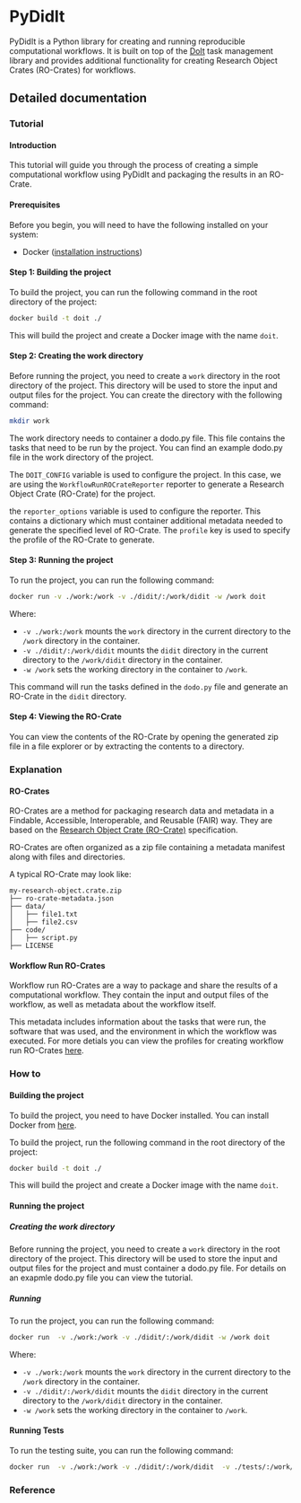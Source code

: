# PyDidIt

PyDidIt is a Python library for creating and running reproducible computational workflows. It is built on top of the [DoIt](https://pydoit.org/) task management library and provides additional functionality for creating Research Object Crates (RO-Crates) for workflows.

## Detailed documentation

### Tutorial

#### Introduction

This tutorial will guide you through the process of creating a simple computational workflow using PyDidIt and packaging the results in an RO-Crate.

#### Prerequisites

Before you begin, you will need to have the following installed on your system:
- Docker ([installation instructions](https://docs.docker.com/get-docker/))

#### Step 1: Building the project

To build the project, you can run the following command in the root directory of the project:

```bash
docker build -t doit ./
```

This will build the project and create a Docker image with the name `doit`.

#### Step 2: Creating the work directory

Before running the project, you need to create a `work` directory in the root directory of the project. This directory will be used to store the input and output files for the project. You can create the directory with the following command:

```bash
mkdir work
```

The work directory needs to container a dodo.py file. This file contains the tasks that need to be run by the project. You can find an example dodo.py file in the work directory of the project.

The `DOIT_CONFIG` variable is used to configure the project. In this case, we are using the `WorkflowRunROCrateReporter` reporter to generate a Research Object Crate (RO-Crate) for the project.

the `reporter_options` variable is used to configure the reporter. This contains a dictionary which must container additional metadata needed to generate the specified level of RO-Crate. The `profile` key is used to specify the profile of the RO-Crate to generate.
#### Step 3: Running the project

To run the project, you can run the following command:

```bash
docker run -v ./work:/work -v ./didit/:/work/didit -w /work doit
```

Where:
- `-v ./work:/work` mounts the `work` directory in the current directory to the `/work` directory in the container.
- `-v ./didit/:/work/didit` mounts the `didit` directory in the current directory to the `/work/didit` directory in the container.
- `-w /work` sets the working directory in the container to `/work`.

This command will run the tasks defined in the `dodo.py` file and generate an RO-Crate in the `didit` directory.

#### Step 4: Viewing the RO-Crate

You can view the contents of the RO-Crate by opening the generated zip file in a file explorer or by extracting the contents to a directory. 

### Explanation

#### RO-Crates

RO-Crates are a method for packaging research data and metadata in a Findable, Accessible, Interoperable, and Reusable (FAIR) way. They are based on the [Research Object Crate (RO-Crate)](https://www.researchobject.org/ro-crate/) specification.

RO-Crates are often organized as a zip file containing a metadata manifest along with files and directories.

A typical RO-Crate may look like:

```
my-research-object.crate.zip
├── ro-crate-metadata.json
├── data/
│   ├── file1.txt
│   ├── file2.csv
├── code/
│   ├── script.py
├── LICENSE
```

#### Workflow Run RO-Crates

Workflow run RO-Crates are a way to package and share the results of a computational workflow. They contain the input and output files of the workflow, as well as metadata about the workflow itself. 

This metadata includes information about the tasks that were run, the software that was used, and the environment in which the workflow was executed. For more detials you can view the profiles for creating workflow run RO-Crates [here](https://www.researchobject.org/workflow-run-crate/profiles/).

### How to

#### Building the project

To build the project, you need to have Docker installed. You can install Docker from [here](https://docs.docker.com/get-docker/).

To build the project, run the following command in the root directory of the project:

```bash
docker build -t doit ./
```

This will build the project and create a Docker image with the name `doit`.

#### Running the project

##### Creating the work directory

Before running the project, you need to create a `work` directory in the root directory of the project. This directory will be used to store the input and output files for the project and must container a dodo.py file. For details on an exapmle dodo.py file you can view the tutorial.

##### Running 

To run the project, you can run the following command:

```bash
docker run  -v ./work:/work -v ./didit/:/work/didit -w /work doit
```

Where:
- `-v ./work:/work` mounts the `work` directory in the current directory to the `/work` directory in the container.
- `-v ./didit/:/work/didit` mounts the `didit` directory in the current directory to the `/work/didit` directory in the container.
- `-w /work` sets the working directory in the container to `/work`.

#### Running Tests

To run the testing suite, you can run the following command:

    
```bash
docker run  -v ./work:/work -v ./didit/:/work/didit  -v ./tests/:/work/tests -w /work --entrypoint pytest doit
```

### Reference
